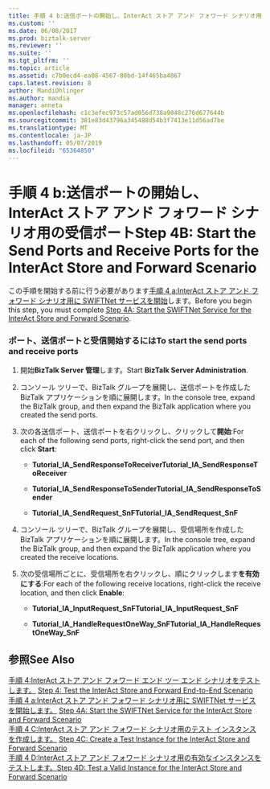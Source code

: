 ```yaml
---
title: 手順 4 b:送信ポートの開始し、InterAct ストア アンド フォワード シナリオ用の受信ポート |Microsoft Docs
ms.custom: ''
ms.date: 06/08/2017
ms.prod: biztalk-server
ms.reviewer: ''
ms.suite: ''
ms.tgt_pltfrm: ''
ms.topic: article
ms.assetid: c7b0ecd4-ea08-4567-80bd-14f465ba4867
caps.latest.revision: 8
author: MandiOhlinger
ms.author: mandia
manager: anneta
ms.openlocfilehash: c1c3efec973c57ad056d738a9048c276d677644b
ms.sourcegitcommit: 381e83d43796a345488d54b3f7413e11d56ad7be
ms.translationtype: MT
ms.contentlocale: ja-JP
ms.lasthandoff: 05/07/2019
ms.locfileid: "65364850"
---
```

# <a name="step-4b-start-the-send-ports-and-receive-ports-for-the-interact-store-and-forward-scenario"></a><span data-ttu-id="53b04-102">手順 4 b:送信ポートの開始し、InterAct ストア アンド フォワード シナリオ用の受信ポート</span><span class="sxs-lookup"><span data-stu-id="53b04-102">Step 4B: Start the Send Ports and Receive Ports for the InterAct Store and Forward Scenario</span></span>
<span data-ttu-id="53b04-103">この手順を開始する前に行う必要があります[手順 4 a:InterAct ストア アンド フォワード シナリオ用に SWIFTNet サービスを開始](../../adapters-and-accelerators/fileact-interact/step-4a-start-the-swiftnet-service-for-the-interact-store-and-forward-scenario.md)します。</span><span class="sxs-lookup"><span data-stu-id="53b04-103">Before you begin this step, you must complete [Step 4A: Start the SWIFTNet Service for the InterAct Store and Forward Scenario](../../adapters-and-accelerators/fileact-interact/step-4a-start-the-swiftnet-service-for-the-interact-store-and-forward-scenario.md).</span></span>  
  
### <a name="to-start-the-send-ports-and-receive-ports"></a><span data-ttu-id="53b04-104">ポート、送信ポートと受信開始するには</span><span class="sxs-lookup"><span data-stu-id="53b04-104">To start the send ports and receive ports</span></span>  
  
1.  <span data-ttu-id="53b04-105">開始**BizTalk Server 管理**します。</span><span class="sxs-lookup"><span data-stu-id="53b04-105">Start **BizTalk Server Administration**.</span></span>  
  
2.  <span data-ttu-id="53b04-106">コンソール ツリーで、BizTalk グループを展開し、送信ポートを作成した BizTalk アプリケーションを順に展開します。</span><span class="sxs-lookup"><span data-stu-id="53b04-106">In the console tree, expand the BizTalk group, and then expand the BizTalk application where you created the send ports.</span></span>  
  
3.  <span data-ttu-id="53b04-107">次の各送信ポート、送信ポートを右クリックし、クリックして**開始**:</span><span class="sxs-lookup"><span data-stu-id="53b04-107">For each of the following send ports, right-click the send port, and then click **Start**:</span></span>  
  
    -   <span data-ttu-id="53b04-108">**Tutorial_IA_SendResponseToReceiver**</span><span class="sxs-lookup"><span data-stu-id="53b04-108">**Tutorial_IA_SendResponseToReceiver**</span></span>  
  
    -   <span data-ttu-id="53b04-109">**Tutorial_IA_SendResponseToSender**</span><span class="sxs-lookup"><span data-stu-id="53b04-109">**Tutorial_IA_SendResponseToSender**</span></span>  
  
    -   <span data-ttu-id="53b04-110">**Tutorial_IA_SendRequest_SnF**</span><span class="sxs-lookup"><span data-stu-id="53b04-110">**Tutorial_IA_SendRequest_SnF**</span></span>  
  
4.  <span data-ttu-id="53b04-111">コンソール ツリーで、BizTalk グループを展開し、受信場所を作成した BizTalk アプリケーションを順に展開します。</span><span class="sxs-lookup"><span data-stu-id="53b04-111">In the console tree, expand the BizTalk group, and then expand the BizTalk application where you created the receive locations.</span></span>  
  
5.  <span data-ttu-id="53b04-112">次の受信場所ごとに、受信場所を右クリックし、順にクリックします**を有効にする**:</span><span class="sxs-lookup"><span data-stu-id="53b04-112">For each of the following receive locations, right-click the receive location, and then click **Enable**:</span></span>  
  
    -   <span data-ttu-id="53b04-113">**Tutorial_IA_InputRequest_SnF**</span><span class="sxs-lookup"><span data-stu-id="53b04-113">**Tutorial_IA_InputRequest_SnF**</span></span>  
  
    -   <span data-ttu-id="53b04-114">**Tutorial_IA_HandleRequestOneWay_SnF**</span><span class="sxs-lookup"><span data-stu-id="53b04-114">**Tutorial_IA_HandleRequestOneWay_SnF**</span></span>  
  
## <a name="see-also"></a><span data-ttu-id="53b04-115">参照</span><span class="sxs-lookup"><span data-stu-id="53b04-115">See Also</span></span>  
 <span data-ttu-id="53b04-116">[手順 4:InterAct ストア アンド フォワード エンド ツー エンド シナリオをテストします。](../../adapters-and-accelerators/fileact-interact/step-4-test-the-interact-store-and-forward-end-to-end-scenario.md) </span><span class="sxs-lookup"><span data-stu-id="53b04-116">[Step 4: Test the InterAct Store and Forward End-to-End Scenario](../../adapters-and-accelerators/fileact-interact/step-4-test-the-interact-store-and-forward-end-to-end-scenario.md) </span></span>  
 <span data-ttu-id="53b04-117">[手順 4 a:InterAct ストア アンド フォワード シナリオ用に SWIFTNet サービスを開始します。](../../adapters-and-accelerators/fileact-interact/step-4a-start-the-swiftnet-service-for-the-interact-store-and-forward-scenario.md) </span><span class="sxs-lookup"><span data-stu-id="53b04-117">[Step 4A: Start the SWIFTNet Service for the InterAct Store and Forward Scenario](../../adapters-and-accelerators/fileact-interact/step-4a-start-the-swiftnet-service-for-the-interact-store-and-forward-scenario.md) </span></span>  
 <span data-ttu-id="53b04-118">[手順 4 C:InterAct ストア アンド フォワード シナリオ用のテスト インスタンスを作成します。](../../adapters-and-accelerators/fileact-interact/step-4c-create-a-test-instance-for-the-interact-store-and-forward-scenario.md) </span><span class="sxs-lookup"><span data-stu-id="53b04-118">[Step 4C: Create a Test Instance for the InterAct Store and Forward Scenario](../../adapters-and-accelerators/fileact-interact/step-4c-create-a-test-instance-for-the-interact-store-and-forward-scenario.md) </span></span>  
 [<span data-ttu-id="53b04-119">手順 4 D:InterAct ストア アンド フォワード シナリオ用の有効なインスタンスをテストします。</span><span class="sxs-lookup"><span data-stu-id="53b04-119">Step 4D: Test a Valid Instance for the InterAct Store and Forward Scenario</span></span>](../../adapters-and-accelerators/fileact-interact/step-4d-test-a-valid-instance-for-the-interact-store-and-forward-scenario.md)